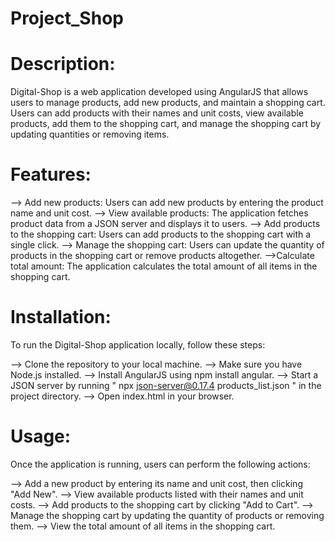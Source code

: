 # Project_Shop


<!-- Application Name: Digital-Shop -->

# Description:
Digital-Shop is a web application developed using AngularJS that allows users to manage products, add new products, and maintain a shopping cart. Users can add products with their names and unit costs, view available products, add them to the shopping cart, and manage the shopping cart by updating quantities or removing items.

# Features:

--> Add new products: Users can add new products by entering the product name and unit cost.
--> View available products: The application fetches product data from a JSON server and displays it to users.
--> Add products to the shopping cart: Users can add products to the shopping cart with a single click.
--> Manage the shopping cart: Users can update the quantity of products in the shopping cart or remove products   altogether.
-->Calculate total amount: The application calculates the total amount of all items in the shopping cart.

# Installation:
To run the Digital-Shop application locally, follow these steps:

--> Clone the repository to your local machine.
--> Make sure you have Node.js installed.
--> Install AngularJS using npm install angular.
--> Start a JSON server by running " npx json-server@0.17.4 products_list.json "  in the project directory.
--> Open index.html in your browser.

# Usage:
Once the application is running, users can perform the following actions:

--> Add a new product by entering its name and unit cost, then clicking "Add New".
--> View available products listed with their names and unit costs.
--> Add products to the shopping cart by clicking "Add to Cart".
--> Manage the shopping cart by updating the quantity of products or removing them.
--> View the total amount of all items in the shopping cart.